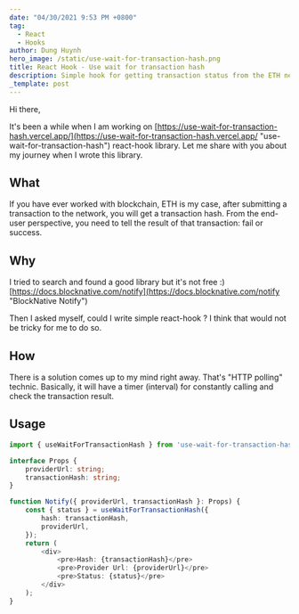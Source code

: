 ```yaml
---
date: "04/30/2021 9:53 PM +0800"
tag:
  - React
  - Hooks
author: Dung Huynh
hero_image: /static/use-wait-for-transaction-hash.png
title: React Hook - Use wait for transaction hash
description: Simple hook for getting transaction status from the ETH network.
_template: post
---
```


Hi there,

It's been a while when I am working on [https://use-wait-for-transaction-hash.vercel.app/](https://use-wait-for-transaction-hash.vercel.app/ "use-wait-for-transaction-hash") react-hook library. Let me share with you about my journey when I wrote this library.

## What

If you have ever worked with blockchain, ETH is my case, after submitting a transaction to the network, you will get a transaction hash. From the end-user perspective, you need to tell the result of that transaction: fail or success.

## Why

I tried to search and found a good library but it's not free :) [https://docs.blocknative.com/notify](https://docs.blocknative.com/notify "BlockNative Notify")

Then I asked myself, could I write simple react-hook ? I think that would not be tricky for me to do so.

## How

There is a solution comes up to my mind right away. That's "HTTP polling" technic. Basically, it will have a timer (interval) for constantly calling and check the transaction result.

## Usage

```typescript
import { useWaitForTransactionHash } from 'use-wait-for-transaction-hash';

interface Props {
    providerUrl: string;
    transactionHash: string;
}

function Notify({ providerUrl, transactionHash }: Props) {
    const { status } = useWaitForTransactionHash({
        hash: transactionHash,
        providerUrl,
    });
    return (
        <div>
            <pre>Hash: {transactionHash}</pre>
            <pre>Provider Url: {providerUrl}</pre>
            <pre>Status: {status}</pre>
        </div>
    );
}
```
